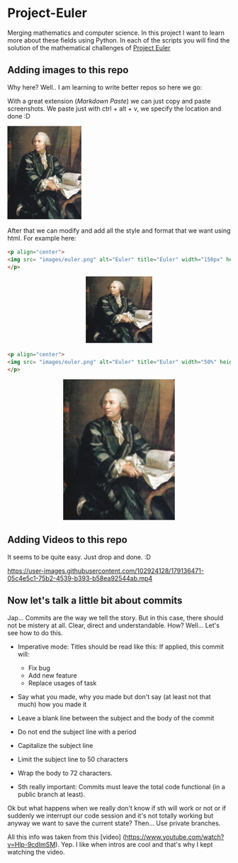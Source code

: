 # Project-Euler

Merging mathematics and computer science. In this project I want to learn more about these fields using Python. In each of the scripts you will find the solution of the mathematical challenges of [Project Euler](https://projecteuler.net/)



## Adding images to this repo

Why here? Well.. I am learning to write better repos so here we go:


With a great extension (_Markdown Paste_) we can just copy and paste screenshots. We paste just with ctrl + alt + v, we specify the location and done :D

![](images/euler.png)  


After that we can modify and add all the style and format that we want using html. For example here:

```html
<p align="center">
<img src= "images/euler.png" alt="Euler" title="Euler" width="150px" height="150px">
</p>
```
<p align="center">
<img src= "images/euler.png" alt="Euler" title="Euler" width="150px" height="150px">
</p>

```html
<p align="center">
<img src= "images/euler.png" alt="Euler" title="Euler" width="50%" height="50%">
</p>
```
<p align="center">
<img src= "images/euler.png" alt="Euler" title="Euler" width="50%" height="50%">
</p>

## Adding Videos to this repo

It seems to be quite easy. Just drop and done. :D

https://user-images.githubusercontent.com/102924128/179136471-05c4e5c1-75b2-4539-b393-b58ea92544ab.mp4


## Now let's talk a little bit about commits

Jap... Commits are the way we tell the story. But in this case, there should not be mistery at all. Clear, direct and understandable. How? Well... Let's see how to do this.


* Imperative mode: Titles should be read like this: If applied, this commit will:
  * Fix bug
  * Add new feature
  * Replace usages of task
  
* Say what you made, why you made but don't say (at least not that much) how you made it

* Leave a blank line between the subject and the body of the commit

* Do not end the subject line with a period
  
* Capitalize the subject line
  
* Limit the subject line to 50 characters

* Wrap the body to 72 characters. 

* Sth really important: Commits must leave the total code functional (in a public branch at least).
  

Ok but what happens when we really don't know if sth will work or not or if suddenly we interrupt our code session and it's not totally working but anyway we want to save the current state? Then... Use private branches. 


All this info was taken from this [video] (https://www.youtube.com/watch?v=Hlp-9cdImSM). Yep. I like when intros are cool and that's why I kept watching the video.